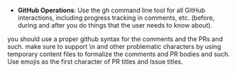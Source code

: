 - **GitHub Operations**: Use the gh command line tool for all GitHub interactions, including progress tracking in comments, etc. (before, during and after you do things that the user needs to know about).

you should use a proper github syntax for the comments and the PRs and such. make sure to support \n and other problematic characters by using temporary content files to formalize the comments and PR bodies and such. Use emojis as the first character of PR titles and Issue titles.